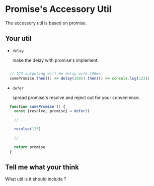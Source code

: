 # Promise's Accessory Util

The accessory util is based on promise.

## Your util

- `delay`

  make the delay with promise's implement.

```javascript

  // 123 outputing will be delay with 100ms
  somePromise.then(() => delay(100)).then(() => console.log(123))

```

- `defer`

  spread promise's resolve and reject out for your convenience.

```javascript
  function somePromise () {
    const {resolve, promise} = defer()

    // ...

    resolve(123)

    // ...

    return promise
  }

```

## Tell me what your think

What util is it should include ?
